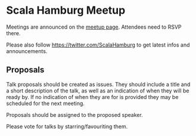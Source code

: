 # Scala Hamburg Meetup

Meetings are announced 
on the [meetup page](https://www.meetup.com/de-DE/Scala-Hamburg/). Attendees need to
RSVP there.

Please also follow https://twitter.com/ScalaHamburg to get latest infos and announcements.


Proposals
---------

Talk proposals should be created as issues. They should include a title 
and a short description of the talk, as well as an indication of when
they will be ready by. If no indication of when they are for is provided 
they may be scheduled for the next meeting.

Proposals should be assigned to the proposed speaker.

Please vote for talks by starring/favouriting them.
